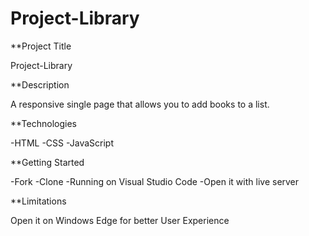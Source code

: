 # Project-Library
**Project Title 

Project-Library

**Description

A responsive single page that allows you to add books to a list.

**Technologies 

-HTML
-CSS
-JavaScript

**Getting Started

-Fork
-Clone
-Running on Visual Studio Code
-Open it with live server

**Limitations

Open it on Windows Edge for better User Experience
